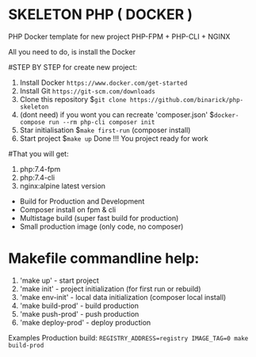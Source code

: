 # SKELETON PHP ( DOCKER )
PHP Docker template for new project
PHP-FPM + PHP-CLI + NGINX

All you need to do, is install the Docker

#STEP BY STEP for create new project:
 1. Install Docker `https://www.docker.com/get-started`
 2. Install Git `https://git-scm.com/downloads`
 3. Clone this repository $`git clone https://github.com/binarick/php-skeleton`
 4. (dont need) if you wont you can recreate 'composer.json' $`docker-compose run --rm php-cli composer init`
 5. Star initialisation $`make first-run` (composer install)
 6. Start project $`make up`
 Done !!! You project ready for work

#That you will get:
 1. php:7.4-fpm
 2. php:7.4-cli
 3. nginx:alpine latest version

- Build for Production and Development
- Composer install on fpm & cli
- Multistage build (super fast build for production)
- Small production image (only code, no composer)

# Makefile commandline help:
1. 'make up' - start project 
2. 'make init' - project initialization (for first run or rebuild)
3. 'make env-init' - local data initialization (composer local install)
4. 'make build-prod' - build production
5. 'make push-prod' -  push production
6. 'make deploy-prod' - deploy production

Examples
Production build: `REGISTRY_ADDRESS=registry IMAGE_TAG=0 make build-prod`


